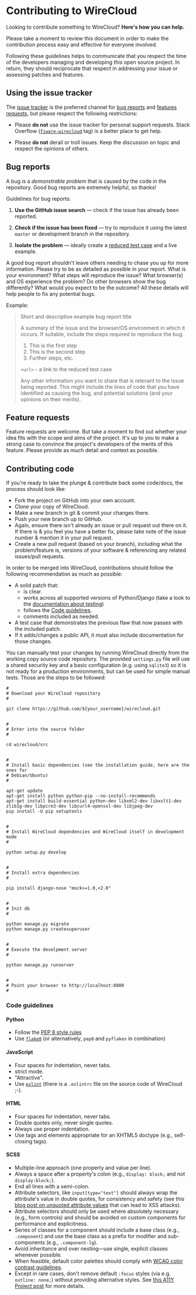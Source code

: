 # Contributing to WireCloud

Looking to contribute something to WireCloud? **Here's how you can help.**

Please take a moment to review this document in order to make the contribution
process easy and effective for everyone involved.

Following these guidelines helps to communicate that you respect the time of
the developers managing and developing this open source project. In return,
they should reciprocate that respect in addressing your issue or assessing
patches and features.

## Using the issue tracker

The [issue tracker](https://github.com/Wirecloud/wirecloud/issues) is
the preferred channel for [bug reports](#bug-reports) and
[features requests](#feature-requests), but please respect the following
restrictions:

* Please **do not** use the issue tracker for personal support requests. Stack
  Overflow ([`fiware-wirecloud`](http://stackoverflow.com/questions/tagged/fiware-wirecloud)
  tag) is a better place to get help.

* Please **do not** derail or troll issues. Keep the discussion on topic and
  respect the opinions of others.


## Bug reports

A bug is a _demonstrable problem_ that is caused by the code in the repository.
Good bug reports are extremely helpful, so thanks!

Guidelines for bug reports:

1. **Use the GitHub issue search** &mdash; check if the issue has already been
   reported.

2. **Check if the issue has been fixed** &mdash; try to reproduce it using the
   latest `master` or development branch in the repository.

3. **Isolate the problem** &mdash; ideally create a [reduced test
   case](http://css-tricks.com/6263-reduced-test-cases/) and a live example.


A good bug report shouldn't leave others needing to chase you up for more
information. Please try to be as detailed as possible in your report. What is
your environment? What steps will reproduce the issue? What browser(s) and OS
experience the problem? Do other browsers show the bug differently? What
would you expect to be the outcome? All these details will help people to fix
any potential bugs.

Example:

> Short and descriptive example bug report title
>
> A summary of the issue and the browser/OS environment in which it occurs. If
> suitable, include the steps required to reproduce the bug.
>
> 1. This is the first step
> 2. This is the second step
> 3. Further steps, etc.
>
> `<url>` - a link to the reduced test case
>
> Any other information you want to share that is relevant to the issue being
> reported. This might include the lines of code that you have identified as
> causing the bug, and potential solutions (and your opinions on their
> merits).


## Feature requests

Feature requests are welcome. But take a moment to find out whether your idea
fits with the scope and aims of the project. It's up to *you* to make a strong
case to convince the project's developers of the merits of this feature. Please
provide as much detail and context as possible.


## Contributing code

If you're ready to take the plunge & contribute back some code/docs, the process
should look like:

- Fork the project on GitHub into your own account.
- Clone your copy of WireCloud.
- Make a new branch in git & commit your changes there.
- Push your new branch up to GitHub.
- Again, ensure there isn't already an issue or pull request out there on it.
  If there is & you feel you have a better fix, please take note of the issue
  number & mention it in your pull request.
- Create a new pull request (based on your branch), including what the
  problem/feature is, versions of your software & referencing any related
  issues/pull requests.

In order to be merged into WireCloud, contributions should follow the following
recommendation as much as possible:

- A solid patch that:
    - is clear.
    - works across all supported versions of Python/Django (take a look to the
        [documentation about testing](development/platform/testing.md))
    - follows the [Code guidelines](#code-guidelines).
    - comments included as needed.
- A test case that demonstrates the previous flaw that now passes with the
  included patch.
- If it adds/changes a public API, it must also include documentation for those
  changes.

You can manually test your changes by running WireCloud directly from the
working copy source code repository. The provided `settings.py` file will use
a shared security key and a basic configuration (e.g. using `sqlite3`) so it is
not ready for a production environments, but can be used for simple manual
tests. Those are the steps to be followed:

```shell
#
# Download your WireCloud repository
#

git clone https://github.com/${your_username}/wirecloud.git


#
# Enter into the source folder
#

cd wirecloud/src


#
# Install basic dependencies (see the installation guide, here are the ones for
# Debian/Ubuntu)
#

apt-get update
apt-get install python python-pip --no-install-recommends
apt-get install build-essential python-dev libxml2-dev libxslt1-dev zlib1g-dev libpcre3-dev libcurl4-openssl-dev libjpeg-dev
pip install -U pip setuptools


#
# Install WireCloud dependencies and WireCloud itself in development mode
#

python setup.py develop


#
# Install extra dependencies
#

pip install django-nose "mock>=1.0,<2.0"


#
# Init db
#

python manage.py migrate
python manage.py createsuperuser


#
# Execute the develpment server
#

python manage.py runserver


#
# Point your browser to http://localhost:8000
#
```


### Code guidelines

#### Python

- Follow the [PEP 8 style rules](https://www.python.org/dev/peps/pep-0008/)
- Use [`flake8`](http://flake8.pycqa.org/en/latest/) (or alternatively, `pep8`
  and `pyflakes` in combination)

#### JavaScript

- Four spaces for indentation, never tabs.
- strict mode.
- "Attractive".
- Use [`eslint`](http://eslint.org/) (there is a `.eslintrc` file on the source
  code of WireCloud ;-).

#### HTML

- Four spaces for indentation, never tabs.
- Double quotes only, never single quotes.
- Always use proper indentation.
- Use tags and elements appropriate for an XHTML5 doctype (e.g., self-closing tags).

#### SCSS

- Multiple-line approach (one property and value per line).
- Always a space after a property's colon (e.g., `display: block;` and not `display:block;`).
- End all lines with a semi-colon.
- Attribute selectors, like `input[type="text"]` should always wrap the attribute's value in double quotes, for consistency and safety (see this [blog post on unquoted attribute values](http://mathiasbynens.be/notes/unquoted-attribute-values) that can lead to XSS attacks).
- Attribute selectors should only be used where absolutely necessary (e.g., form controls) and should be avoided on custom components for performance and explicitness.
- Series of classes for a component should include a base class (e.g., `.component`) and use the base class as a prefix for modifier and sub-components (e.g., `.component-lg`).
- Avoid inheritance and over nesting—use single, explicit classes whenever possible.
- When feasible, default color palettes should comply with [WCAG color contrast guidelines](http://www.w3.org/TR/WCAG20/#visual-audio-contrast).
- Except in rare cases, don't remove default `:focus` styles (via e.g. `outline: none;`) without providing alternative styles. See [this A11Y Project post](http://a11yproject.com/posts/never-remove-css-outlines/) for more details.
